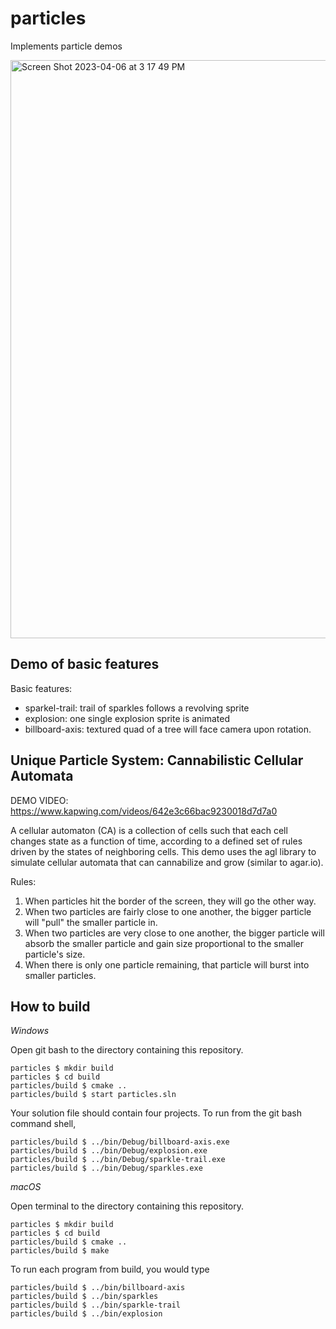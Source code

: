 # particles

Implements particle demos

<img width="925" alt="Screen Shot 2023-04-06 at 3 17 49 PM" src="https://user-images.githubusercontent.com/55254786/230474364-d4172b75-b650-42aa-8a77-6e1405e12bc0.png">

## Demo of basic features

Basic features: 
- sparkel-trail: trail of sparkles follows a revolving sprite
- explosion: one single explosion sprite is animated 
- billboard-axis: textured quad of a tree will face camera upon rotation. 

## Unique Particle System: Cannabilistic Cellular Automata 

DEMO VIDEO: https://www.kapwing.com/videos/642e3c66bac9230018d7d7a0

A cellular automaton (CA) is a collection of cells such that each cell changes state as a function of time, according to a defined set of rules driven by the states of neighboring cells. This demo uses the agl library to simulate cellular automata that can cannabilize and grow (similar to agar.io). 

Rules: 
1. When particles hit the border of the screen, they will go the other way. 
2. When two particles are fairly close to one another, the bigger particle will "pull" the smaller particle in. 
3. When two particles are very close to one another, the bigger particle will absorb the smaller particle and gain size proportional to the smaller particle's size. 
4. When there is only one particle remaining, that particle will burst into smaller particles. 


## How to build

*Windows*

Open git bash to the directory containing this repository.

```
particles $ mkdir build
particles $ cd build
particles/build $ cmake ..
particles/build $ start particles.sln
```

Your solution file should contain four projects.
To run from the git bash command shell, 

```
particles/build $ ../bin/Debug/billboard-axis.exe
particles/build $ ../bin/Debug/explosion.exe
particles/build $ ../bin/Debug/sparkle-trail.exe
particles/build $ ../bin/Debug/sparkles.exe
```

*macOS*

Open terminal to the directory containing this repository.

```
particles $ mkdir build
particles $ cd build
particles/build $ cmake ..
particles/build $ make
```

To run each program from build, you would type

```
particles/build $ ../bin/billboard-axis
particles/build $ ../bin/sparkles
particles/build $ ../bin/sparkle-trail
particles/build $ ../bin/explosion
```
